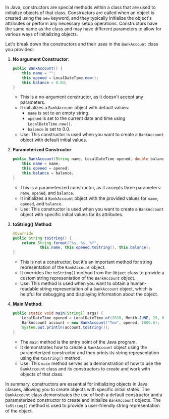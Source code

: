 In Java, constructors are special methods within a class that are used to initialize objects of that class. Constructors are called when an object is created using the `new` keyword, and they typically initialize the object's attributes or perform any necessary setup operations. Constructors have the same name as the class and may have different parameters to allow for various ways of initializing objects.

Let's break down the constructors and their uses in the `BankAccount` class you provided:

1. **No argument Constructor**:

   ```java
   public BankAccount() {
       this.name = "";
       this.opened = LocalDateTime.now();
       this.balance = 0.0d;
   }
   ```

   - This is a no-argument constructor, as it doesn't accept any parameters.
   - It initializes a `BankAccount` object with default values:
     - `name` is set to an empty string.
     - `opened` is set to the current date and time using `LocalDateTime.now()`.
     - `balance` is set to 0.0.
   - Use: This constructor is used when you want to create a `BankAccount` object with default initial values.

2. **Parameterized Constructor**:

   ```java
   public BankAccount(String name, LocalDateTime opened, double balance) {
       this.name = name;
       this.opened = opened;
       this.balance = balance;
   }
   ```

   - This is a parameterized constructor, as it accepts three parameters: `name`, `opened`, and `balance`.
   - It initializes a `BankAccount` object with the provided values for `name`, `opened`, and `balance`.
   - Use: This constructor is used when you want to create a `BankAccount` object with specific initial values for its attributes.

3. **toString() Method**:

   ```java
   @Override
   public String toString() {
       return String.format("%s, %s, %f",
               this.name, this.opened.toString(), this.balance);
   }
   ```

   - This is not a constructor, but it's an important method for string representation of the `BankAccount` object.
   - It overrides the `toString()` method from the `Object` class to provide a custom string representation of the `BankAccount` object.
   - Use: This method is used when you want to obtain a human-readable string representation of a `BankAccount` object, which is helpful for debugging and displaying information about the object.

4. **Main Method**:
   ```java
   public static void main(String[] args) {
       LocalDateTime opened = LocalDateTime.of(2018, Month.JUNE, 29, 06, 30, 00);
       BankAccount account = new BankAccount("Tom", opened, 1000.0);
       System.out.println(account.toString());
   }
   ```
   - The `main` method is the entry point of the Java program.
   - It demonstrates how to create a `BankAccount` object using the parameterized constructor and then prints its string representation using the `toString()` method.
   - Use: This `main` method serves as a demonstration of how to use the `BankAccount` class and its constructors to create and work with objects of that class.

In summary, constructors are essential for initializing objects in Java classes, allowing you to create objects with specific initial states. The `BankAccount` class demonstrates the use of both a default constructor and a parameterized constructor to create and initialize `BankAccount` objects. The `toString()` method is used to provide a user-friendly string representation of the object.
